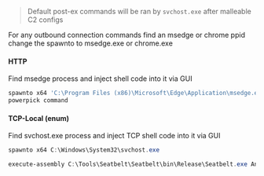 
> Default post-ex commands will be ran by `svchost.exe` after malleable C2 configs

For any outbound connection commands find an msedge or chrome ppid change the spawnto to msedge.exe or chrome.exe


#### HTTP

Find msedge process and inject shell code into it via GUI

```powershell
spawnto x64 'C:\Program Files (x86)\Microsoft\Edge\Application\msedge.exe'
powerpick command
```


#### TCP-Local (enum)

Find svchost.exe  process and inject TCP shell code into it via GUI
```powershell
spawnto x64 C:\Windows\System32\svchost.exe
```

```powershell
execute-assembly C:\Tools\Seatbelt\Seatbelt\bin\Release\Seatbelt.exe AntiVirus
```

